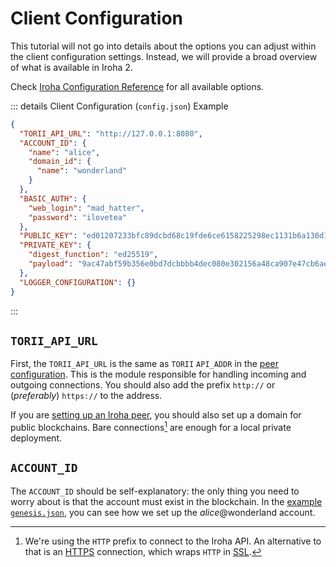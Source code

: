 # Client Configuration

<!-- TODO: Change this intro after config reference is part of this doc -->

This tutorial will not go into details about the options you can adjust
within the client configuration settings. Instead, we will provide a broad
overview of what is available in Iroha 2.

Check
[Iroha Configuration Reference](https://github.com/hyperledger/iroha/blob/iroha2-dev/docs/source/references/config.md)
for all available options.

<!-- TODO: Make configs part of this repo
https://github.com/hyperledger/iroha-2-docs/issues/175
-->

::: details Client Configuration (`config.json`) Example

```json
{
  "TORII_API_URL": "http://127.0.0.1:8080",
  "ACCOUNT_ID": {
    "name": "alice",
    "domain_id": {
      "name": "wonderland"
    }
  },
  "BASIC_AUTH": {
    "web_login": "mad_hatter",
    "password": "ilovetea"
  },
  "PUBLIC_KEY": "ed01207233bfc89dcbd68c19fde6ce6158225298ec1131b6a130d1aeb454c1ab5183c0",
  "PRIVATE_KEY": {
    "digest_function": "ed25519",
    "payload": "9ac47abf59b356e0bd7dcbbbb4dec080e302156a48ca907e47cb6aea1d32719e7233bfc89dcbd68c19fde6ce6158225298ec1131b6a130d1aeb454c1ab5183c0"
  },
  "LOGGER_CONFIGURATION": {}
}
```

:::

## `TORII_API_URL`

First, the `TORII_API_URL` is the same as `TORII` `API_ADDR` in the
[peer configuration](peer-configuration.md). This is the module responsible
for handling incoming and outgoing connections. You should also add the
prefix `http://` or (_preferably_) `https://` to the address.

If you are
[setting up an Iroha peer](register-unregister.md#registering-peers), you
should also set up a domain for public blockchains. Bare connections[^1]
are enough for a local private deployment.

## `ACCOUNT_ID`

The `ACCOUNT_ID` should be self-explanatory: the only thing you need to
worry about is that the account must exist in the blockchain. In the
[example `genesis.json`](genesis.md), you can see how we set up the
_alice_@wonderland account.

[^1]:
    We're using the `HTTP` prefix to connect to the Iroha API. An
    alternative to that is an [HTTPS](https://en.wikipedia.org/wiki/HTTPS)
    connection, which wraps `HTTP` in
    [SSL](https://en.wikipedia.org/wiki/Transport_Layer_Security#SSL_1.0,_2.0,_and_3.0).
